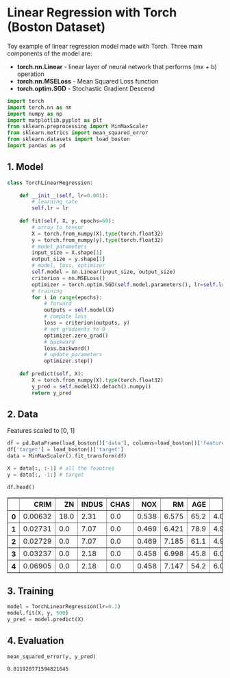 # Linear Regression with Torch (Boston Dataset)

Toy example of linear regression model made with Torch. Three main components of the model are:
 - **torch.nn.Linear** - linear layer of neural network that performs (mx + b) operation
 - **torch.nn.MSELoss** - Mean Squared Loss function
 - **torch.optim.SGD** - Stochastic Gradient Descend


```python
import torch
import torch.nn as nn
import numpy as np
import matplotlib.pyplot as plt
from sklearn.preprocessing import MinMaxScaler
from sklearn.metrics import mean_squared_error
from sklearn.datasets import load_boston
import pandas as pd
```

## 1. Model


```python
class TorchLinearRegression:
    
    def __init__(self, lr=0.001):
        # learning rate
        self.lr = lr
                
    def fit(self, X, y, epochs=60):
        # array to tensor
        X = torch.from_numpy(X).type(torch.float32)
        y = torch.from_numpy(y).type(torch.float32)
        # model parameters
        input_size = X.shape[1]
        output_size = y.shape[1]
        # model, loss, optimizer
        self.model = nn.Linear(input_size, output_size)
        criterion = nn.MSELoss()
        optimizer = torch.optim.SGD(self.model.parameters(), lr=self.lr) 
        # training
        for i in range(epochs):
            # forward
            outputs = self.model(X)
            # compute loss
            loss = criterion(outputs, y)
            # set gradients to 0
            optimizer.zero_grad()
            # backward
            loss.backward()
            # update parameters
            optimizer.step()
            
    def predict(self, X):
        X = torch.from_numpy(X).type(torch.float32)
        y_pred = self.model(X).detach().numpy()
        return y_pred
```

## 2. Data

Features scaled to [0, 1]


```python
df = pd.DataFrame(load_boston()['data'], columns=load_boston()['feature_names'])
df['target'] = load_boston()['target']
data = MinMaxScaler().fit_transform(df)

X = data[:, :-1] # all the feautres
y = data[:, -1:] # target

df.head()
```




<div>
<style scoped>
    .dataframe tbody tr th:only-of-type {
        vertical-align: middle;
    }

    .dataframe tbody tr th {
        vertical-align: top;
    }

    .dataframe thead th {
        text-align: right;
    }
</style>
<table border="1" class="dataframe">
  <thead>
    <tr style="text-align: right;">
      <th></th>
      <th>CRIM</th>
      <th>ZN</th>
      <th>INDUS</th>
      <th>CHAS</th>
      <th>NOX</th>
      <th>RM</th>
      <th>AGE</th>
      <th>DIS</th>
      <th>RAD</th>
      <th>TAX</th>
      <th>PTRATIO</th>
      <th>B</th>
      <th>LSTAT</th>
      <th>target</th>
    </tr>
  </thead>
  <tbody>
    <tr>
      <th>0</th>
      <td>0.00632</td>
      <td>18.0</td>
      <td>2.31</td>
      <td>0.0</td>
      <td>0.538</td>
      <td>6.575</td>
      <td>65.2</td>
      <td>4.0900</td>
      <td>1.0</td>
      <td>296.0</td>
      <td>15.3</td>
      <td>396.90</td>
      <td>4.98</td>
      <td>24.0</td>
    </tr>
    <tr>
      <th>1</th>
      <td>0.02731</td>
      <td>0.0</td>
      <td>7.07</td>
      <td>0.0</td>
      <td>0.469</td>
      <td>6.421</td>
      <td>78.9</td>
      <td>4.9671</td>
      <td>2.0</td>
      <td>242.0</td>
      <td>17.8</td>
      <td>396.90</td>
      <td>9.14</td>
      <td>21.6</td>
    </tr>
    <tr>
      <th>2</th>
      <td>0.02729</td>
      <td>0.0</td>
      <td>7.07</td>
      <td>0.0</td>
      <td>0.469</td>
      <td>7.185</td>
      <td>61.1</td>
      <td>4.9671</td>
      <td>2.0</td>
      <td>242.0</td>
      <td>17.8</td>
      <td>392.83</td>
      <td>4.03</td>
      <td>34.7</td>
    </tr>
    <tr>
      <th>3</th>
      <td>0.03237</td>
      <td>0.0</td>
      <td>2.18</td>
      <td>0.0</td>
      <td>0.458</td>
      <td>6.998</td>
      <td>45.8</td>
      <td>6.0622</td>
      <td>3.0</td>
      <td>222.0</td>
      <td>18.7</td>
      <td>394.63</td>
      <td>2.94</td>
      <td>33.4</td>
    </tr>
    <tr>
      <th>4</th>
      <td>0.06905</td>
      <td>0.0</td>
      <td>2.18</td>
      <td>0.0</td>
      <td>0.458</td>
      <td>7.147</td>
      <td>54.2</td>
      <td>6.0622</td>
      <td>3.0</td>
      <td>222.0</td>
      <td>18.7</td>
      <td>396.90</td>
      <td>5.33</td>
      <td>36.2</td>
    </tr>
  </tbody>
</table>
</div>



## 3. Training


```python
model = TorchLinearRegression(lr=0.1)
model.fit(X, y, 500)
y_pred = model.predict(X)
```

## 4. Evaluation


```python
mean_squared_error(y, y_pred)
```




    0.011920771594821645


